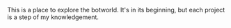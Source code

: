 
This is a place to explore the botworld. It's in its beginning, but each project is a step of my knowledgement.

